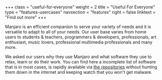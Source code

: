 +++
class = "useful-for-everyone"
weight = 2
title = "Useful For Everyone"
type = "features-usercases"
navsection = "features"
right = false
linktext = "Find out more"
+++

Manjaro is an efficient companion to serve your variety of needs and it is versatile to adapt to all of your needs. Our user base varies from home users to students & teachers, programmers & developers, professionals, art enthusiast, music lovers, professional multimedia professionals and many more.

We asked our users why they use Manjaro and what software they use to relax, learn or do their work. You can find here a incomplete list of software that is in most cases, is rapidly available via [the repositories](/features/tools#pamac) without hunting them down in the internet and keeping watch that you won't get malware.
